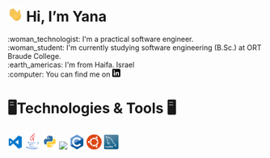 <h1 align="left"><img src="https://github.com/YanaRaitsin/YanaRaitsin/blob/main/wave.gif" width="30px"> Hi, I’m Yana</h1> 
:woman_technologist: I'm a practical software engineer. <br />
:woman_student: I'm currently studying software engineering (B.Sc.) at ORT Braude College. <br />
:earth_americas: I'm from Haifa. Israel <br />
:computer: You can find me on <a href="https://www.linkedin.com/in/yana-raitsin/" rel="nofollow"><img src="https://github.com/YanaRaitsin/YanaRaitsin/blob/main/linkedin.png" alt="LinkedIn" title="LinkedIn icon without padding" style="max-width: 100%;"></a> <br />

<h1 align="left">🖥️Technologies & Tools 🖥️</h1>
<img src="https://github.com/YanaRaitsin/YanaRaitsin/blob/main/vscode.png" width="30px">
<img src="https://github.com/YanaRaitsin/YanaRaitsin/blob/main/java.png" width="30px">
<img src="https://github.com/YanaRaitsin/YanaRaitsin/blob/main/python.png" width="30px">
<img src="https://github.com/YanaRaitsin/YanaRaitsin/blob/main/vsstudio.png" width="30px">
<img src="https://github.com/YanaRaitsin/YanaRaitsin/blob/main/c.png" width="30px">
<img src="https://github.com/YanaRaitsin/YanaRaitsin/blob/main/ubuntu.png" width="30px">
<img src="https://github.com/YanaRaitsin/YanaRaitsin/blob/main/mysql.png" width="30px">
